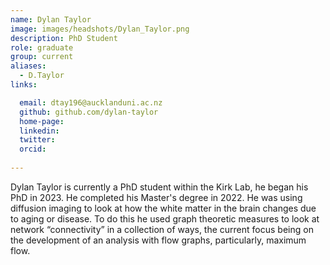 ```yaml
---
name: Dylan Taylor
image: images/headshots/Dylan_Taylor.png
description: PhD Student
role: graduate
group: current
aliases:
  - D.Taylor
links:

  email: dtay196@aucklanduni.ac.nz
  github: github.com/dylan-taylor
  home-page:
  linkedin:
  twitter: 
  orcid:
  
---
```


Dylan Taylor is currently a PhD student within the Kirk Lab, he began his PhD in 2023. He completed his Master's degree in 2022. He was using diffusion imaging to look at how the white matter in the brain changes due to aging or disease. To do this he used graph theoretic measures to look at network “connectivity” in a collection of ways, the current focus being on the development of an analysis with flow graphs, particularly, maximum flow. 
